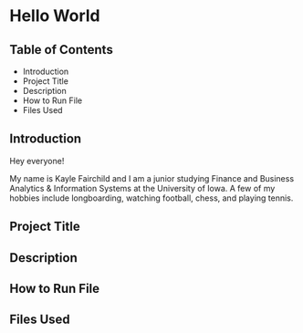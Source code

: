 # Hello World

## Table of Contents
- Introduction
- Project Title
- Description
- How to Run File
- Files Used

## Introduction
Hey everyone!

My name is Kayle Fairchild and I am a junior studying Finance and Business Analytics & Information Systems at the University of Iowa. 
A few of my hobbies include longboarding, watching football, chess, and playing tennis. 

## Project Title

## Description

## How to Run File

## Files Used
